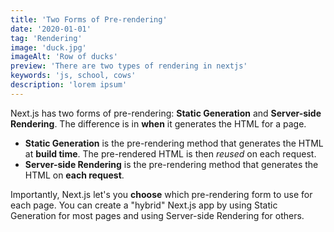 ```yaml
---
title: 'Two Forms of Pre-rendering'
date: '2020-01-01'
tag: 'Rendering'
image: 'duck.jpg'
imageAlt: 'Row of ducks'
preview: 'There are two types of rendering in nextjs'
keywords: 'js, school, cows'
description: 'lorem ipsum'
---
```


Next.js has two forms of pre-rendering: **Static Generation** and **Server-side Rendering**. The difference is in **when** it generates the HTML for a page.

- **Static Generation** is the pre-rendering method that generates the HTML at **build time**. The pre-rendered HTML is then _reused_ on each request.
- **Server-side Rendering** is the pre-rendering method that generates the HTML on **each request**.

Importantly, Next.js let's you **choose** which pre-rendering form to use for each page. You can create a "hybrid" Next.js app by using Static Generation for most pages and using Server-side Rendering for others.